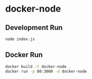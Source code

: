 # docker-node

## Development Run
```bash
node index.js
```

## Docker Run
```bash
docker build -t docker-node .
docker run -p 80:3000 -d docker-node
```